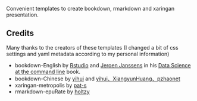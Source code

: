 Convenient templates to create bookdown, rmarkdown and xaringan presentation.  

## Credits 
Many thanks to the creators of these templates (I changed a bit of css settings and yaml metadata according to my personal information)
- bookdown-English by [Rstudio](https://github.com/rstudio/bookdown) and [Jeroen Janssens](https://github.com/jeroenjanssens) in his [Data Science at the command line](https://github.com/jeroenjanssens/data-science-at-the-command-line) book.  
- bookdown-Chinese by [yihui](https://github.com/yihui/bookdown-chinese) and [yihui、XiangyunHuang、pzhaonet](https://github.com/XiangyunHuang/MSG-Book)  
- xaringan-metropolis by [pat-s](https://github.com/pat-s/xaringan-metropolis)  
- rmarkdown-epuRate by [holtzy](https://github.com/holtzy/epuRate)
